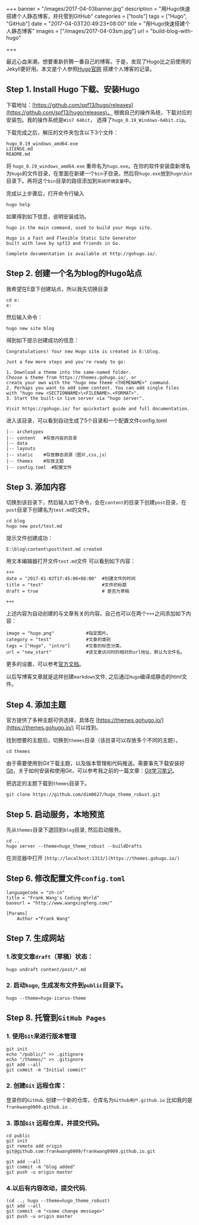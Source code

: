+++
banner = "/images/2017-04-03banner.jpg"
description = "用Hugo快速搭建个人静态博客，并托管到GitHub"
categories = ["tools"]
tags = ["Hugo", "GitHub"]
date = "2017-04-03T20:49:23+08:00"
title = "用Hugo快速搭建个人静态博客"
images = ["/images/2017-04-03sm.jpg"]
url = "build-blog-with-hugo"

+++

最近心血来潮，想要重新折腾一番自己的博客。于是，发现了Hugo比之前使用的Jekyll更好用。本文是个人参照[Hugo官网](https://gohugo.io/overview/quickstart/) 搭建个人博客的记录。

## Step 1. Install Hugo 下载、安装Hugo
下载地址：[https://github.com/spf13/hugo/releases](https://github.com/spf13/hugo/releases)。
根据自己的操作系统，下载对应的安装包。我的操作系统是`Win7 64bit`， 选择了`hugo_0.19_Windows-64bit.zip`。

下载完成之后，解压的文件夹包含以下3个文件：

	hugo_0.19_windows_amd64.exe
	LICENSE.md
	README.md

将 `hugo_0.19_windows_amd64.exe` 重命名为`hugo.exe`。在你的软件安装盘新增名为`hugo`的文件目录，在里面在新建一个`bin`子目录。然后将`hugo.exe`放到`hugo\bin`目录下。再将这个`bin`目录的路径添加到`系统环境变量`中。

完成以上步骤后，打开命令行输入

	hugo help

如果得到如下信息，说明安装成功。

	hugo is the main command, used to build your Hugo site.

	Hugo is a Fast and Flexible Static Site Generator
	built with love by spf13 and friends in Go.

	Complete documentation is available at http://gohugo.io/.


## Step 2. 创建一个名为blog的Hugo站点
我希望在E盘下创建站点，所以我先切换目录

	cd e:
	e:

然后输入命令：

	hugo new site blog 

得到如下提示创建成功的信息：

	Congratulations! Your new Hugo site is created in E:\blog.

	Just a few more steps and you're ready to go:

	1. Download a theme into the same-named folder.
	Choose a theme from https://themes.gohugo.io/, or
	create your own with the "hugo new theme <THEMENAME>" command.
	2. Perhaps you want to add some content. You can add single files
	with "hugo new <SECTIONNAME>\<FILENAME>.<FORMAT>".
	3. Start the built-in live server via "hugo server".

	Visit https://gohugo.io/ for quickstart guide and full documentation.

进入该目录，可以看到自动生成了5个目录和一个配置文件config.toml

	|-- archetypes
	|-- content   #存放内容的目录
	|-- data      
	|-- layouts   
	|-- static    #存放静态资源（图片,css,js）
	|-- themes    #存放主题
	|-- config.toml  #配置文件

## Step 3. 添加内容
切换到该目录下，然后输入如下命令，会在`content`的目录下创建`post`目录，在`post`目录下创建名为`test.md`的文件。

	cd blog
	hugo new post/test.md

提示文件创建成功：

	E:\blog\content\post\test.md created

用文本编辑器打开文件`test.md`文件
可以看到如下内容：

	+++
	date = "2017-01-02T17:45:06+08:00"  #创建文件的时间
	title = "test"                      #文件的标题
	draft = true                        # 是否为草稿

	+++

上述内容为自动创建的与文章有关的内容。自己也可以在两个`+++`之间添加如下内容：

	image = "hugo.png"            #指定图片。
	category = "test"             #文章的类别
	tags = ["Hugo", "intro"]      #文章的标签分类。
	url = "new_start"             #该文章访问时的相对的url地址，默认为文件名。

更多的设置，可以参考[官方文档](https://gohugo.io/content/front-matter/)。

以后写博客文章就是这样创建`markdown`文件, 之后通过`Hugo`编译成静态的html文件。

## Step 4. 添加主题
官方提供了多种主题可供选择，具体在 [https://themes.gohugo.io/](https://themes.gohugo.io/) 可以找到。

找到想要的主题后，切换到`themes`目录（该目录可以存放多个不同的主题）。

	cd themes

由于需要使用到Git下载主题，以及版本管理和代码推送。需要事先下载安装好[Git](https://git-for-windows.github.io/)，关于如何安装和使用Git，可以参考我之前的一篇文章：[Git学习笔记](http://www.wangxingfeng.com/post/git%E5%AD%A6%E4%B9%A0%E7%AC%94%E8%AE%B0/)。

把选定的主题下载到`themes`目录下。

	git clone https://github.com/dim0627/hugo_theme_robust.git


## Step 5. 启动服务，本地预览
先从`themes`目录下退回到`blog`目录, 然后启动服务。

	cd ..
    hugo server --theme=hugo_theme_robust --buildDrafts

在浏览器中打开 `[http://localhost:1313/](https://themes.gohugo.io/) `


## Step 6. 修改配置文件`config.toml`

	languageCode = "zh-cn"
	title = "Frank Wang's Coding World"
	baseurl = "http://www.wangxingfeng.com/"  

	[Params]
		Author ="Frank Wang"


## Step 7.  生成网站

### 1.改变文章`draft`（草稿）状态：

	hugo undraft content/post/*.md

### 2. 启动`hugo`, 生成发布文件到`public`目录下。

	hugo --theme=hugo-icarus-theme


## Step 8. 托管到`GitHub Pages`

### 1. 使用`Git`来进行版本管理

	git init
	echo "/public/" >> .gitignore
	echo "/themes/" >> .gitignore
	git add --all
	git commit -m "Initial commit"

### 2. 创建`Git` 远程仓库：
登录你的`GitHub`. 创建一个新的仓库，仓库名为`Github用户.github.io`
比如我的是`frankwang0909.github.io `.

### 3. 添加`Git` 远程仓库，并提交代码。

	cd public
	git init
	git remote add origin git@github.com:frankwang0909/frankwang0909.github.io.git

	git add --all
	git commit -m "blog added"
	git push -u origin master


### 4.以后有内容改动，提交代码.

	(cd ..; hugo --theme=hugo_theme_robust)
	git add --all
	git commit -m "<some change message>"
	git push -u origin master
